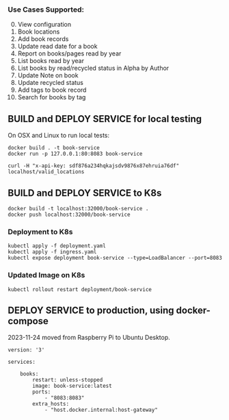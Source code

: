 ### Use Cases Supported:

0. View configuration
1. Book locations
1. Add book records
2. Update read date for a book
3. Report on books/pages read by year
4. List books read by year
5. List books by read/recycled status in Alpha by Author
6. Update Note on book
7. Update recycled status
8. Add tags to book record
9. Search for books by tag

## BUILD and DEPLOY SERVICE for local testing

On OSX and Linux to run local tests: 
```angular2html
docker build . -t book-service
docker run -p 127.0.0.1:80:8083 book-service
```
```
curl -H "x-api-key: sdf876a234hqkajsdv9876x87ehruia76df" localhost/valid_locations
```

## BUILD and DEPLOY SERVICE to K8s

```angular2html
docker build -t localhost:32000/book-service .
docker push localhost:32000/book-service
```

### Deployment to K8s
```angular2html
kubectl apply -f deployment.yaml 
kubectl apply -f ingress.yaml 
kubectl expose deployment book-service --type=LoadBalancer --port=8083
```

### Updated Image on K8s

```angular2html
kubectl rollout restart deployment/book-service
```

## DEPLOY SERVICE to production, using docker-compose

2023-11-24 moved from Raspberry Pi to Ubuntu Desktop.

```
version: '3'

services:

    books:
        restart: unless-stopped
        image: book-service:latest
        ports:
            - "8083:8083"
        extra_hosts:
            - "host.docker.internal:host-gateway"
```
